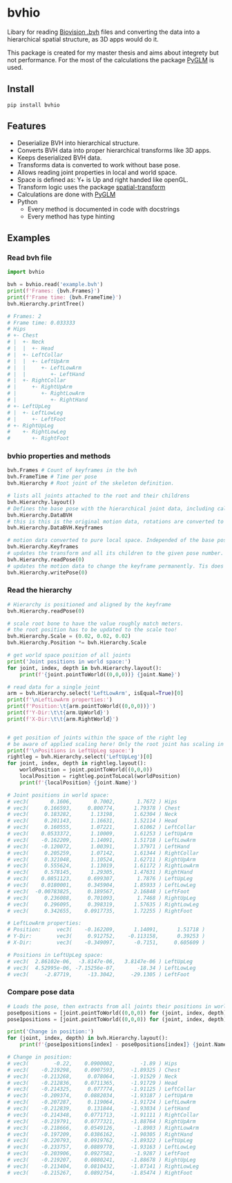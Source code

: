 # bvhio
Libary for reading [Biovision .bvh](https://research.cs.wisc.edu/graphics/Courses/cs-838-1999/Jeff/BVH.html) files and converting the data into a hierarchical spatial structure, as 3D apps would do it.

This package is created for my master thesis and aims about integrety but not performance. For the most of the calculations the package [PyGLM](https://github.com/Zuzu-Typ/PyGLM) is used.
## Install
``` batch
pip install bvhio
 ```

## Features
- Deserialize BVH into hierarchical structure.
- Converts BVH data into proper hierarchical transforms like 3D apps.
- Keeps deserialized BVH data.
- Transforms data is converted to work without base pose.
- Allows reading joint properties in local and world space.
- Space is defined as: Y+ is Up and right handed like openGL.
- Transform logic uses the package [spatial-transform](https://github.com/Wasserwecken/spatial-transform)
- Calculations are done with [PyGLM](https://github.com/Zuzu-Typ/PyGLM)
- Python
    - Every method is documented in code with docstrings
    - Every method has type hinting

## Examples
### Read bvh file
```python
import bvhio

bvh = bvhio.read('example.bvh')
print(f'Frames: {bvh.Frames}')
print(f'Frame time: {bvh.FrameTime}')
bvh.Hierarchy.printTree()

# Frames: 2
# Frame time: 0.033333
# Hips
# +- Chest
# |  +- Neck
# |  |  +- Head
# |  +- LeftCollar
# |  |  +- LeftUpArm
# |  |     +- LeftLowArm
# |  |        +- LeftHand
# |  +- RightCollar
# |     +- RightUpArm
# |        +- RightLowArm
# |           +- RightHand
# +- LeftUpLeg
# |  +- LeftLowLeg
# |     +- LeftFoot
# +- RightUpLeg
#    +- RightLowLeg
#       +- RightFoot
```

### bvhio properties and methods
```python
bvh.Frames # Count of keyframes in the bvh
bvh.FrameTime # Time per pose
bvh.Hierarchy # Root joint of the skeleton definition.

# lists all joints attached to the root and their childrens
bvh.Hierarchy.layout()
# Defines the base pose with the hierarchical joint data, including calculated bone Rotation
bvh.Hierarchy.DataBVH
# this is this is the original motion data, rotations are converted to quaternions
bvh.Hierarchy.DataBVH.Keyframes

# motion data converted to pure local space. Independed of the base pose.
bvh.Hierarchy.Keyframes
# updates the transform and all its children to the given pose number.
bvh.Hierarchy.readPose(0)
# updates the motion data to change the keyframe permanently. Tis does NOT update the original BVH data!
bvh.Hierarchy.writePose(0)
```

### Read the hierarchy
```python
# Hierarchy is positioned and aligned by the keyframe
bvh.Hierarchy.readPose(0)

# scale root bone to have the value roughly match meters.
# the root position has to be updated to the scale too!
bvh.Hierarchy.Scale = (0.02, 0.02, 0.02)
bvh.Hierarchy.Position *= bvh.Hierarchy.Scale

# get world space position of all joints
print('Joint positions in world space:')
for joint, index, depth in bvh.Hierarchy.layout():
    print(f'{joint.pointToWorld((0,0,0))} {joint.Name}')

# read data for a single joint
arm = bvh.Hierarchy.select('LeftLowArm', isEqual=True)[0]
print(f'\nLeftLowArm properties:')
print(f'Position:\t{arm.pointToWorld((0,0,0))}')
print(f'Y-Dir:\t\t{arm.UpWorld}')
print(f'X-Dir:\t\t{arm.RightWorld}')


# get position of joints within the space of the right leg
# be aware of applied scaling here! Only the root joint has scaling in this example
print(f'\nPositions in LeftUpLeg space:')
rightleg = bvh.Hierarchy.select('LeftUpLeg')[0]
for joint, index, depth in rightleg.layout():
    worldPosition = joint.pointToWorld((0,0,0))
    localPosition = rightleg.pointToLocal(worldPosition)
    print(f'{localPosition} {joint.Name}')

# Joint positions in world space:
# vec3(       0.1606,       0.7002,       1.7672 ) Hips
# vec3(     0.166593,     0.800774,      1.79378 ) Chest
# vec3(     0.183282,      1.13198,      1.62304 ) Neck
# vec3(     0.201143,      1.16631,      1.52114 ) Head
# vec3(     0.160555,      1.07221,      1.61062 ) LeftCollar
# vec3(    0.0533372,      1.10009,      1.61253 ) LeftUpArm
# vec3(    -0.162209,      1.14091,      1.51718 ) LeftLowArm
# vec3(    -0.120072,      1.00391,      1.37971 ) LeftHand
# vec3(     0.205259,      1.07142,      1.61344 ) RightCollar
# vec3(     0.321048,      1.10524,      1.62711 ) RightUpArm
# vec3(     0.555624,      1.13019,      1.61172 ) RightLowArm
# vec3(     0.578145,      1.29305,      1.47631 ) RightHand
# vec3(    0.0851123,     0.699307,       1.7876 ) LeftUpLeg
# vec3(    0.0180001,     0.345904,      1.85933 ) LeftLowLeg
# vec3(  -0.00783825,     0.189567,      2.16848 ) LeftFoot
# vec3(     0.236088,     0.701093,       1.7468 ) RightUpLeg
# vec3(     0.296095,     0.398319,      1.57635 ) RightLowLeg
# vec3(     0.342655,    0.0917735,      1.72255 ) RightFoot

# LeftLowArm properties:
# Position:	    vec3(    -0.162209,      1.14091,      1.51718 )
# Y-Dir:		vec3(     0.912752,    -0.113158,      0.39253 )
# X-Dir:		vec3(    -0.349097,      -0.7151,     0.605609 )

# Positions in LeftUpLeg space:
# vec3(  2.86102e-06,  -3.8147e-06,   3.8147e-06 ) LeftUpLeg
# vec3(  4.52995e-06, -7.15256e-07,       -18.34 ) LeftLowLeg
# vec3(     -2.87719,     -13.3042,     -29.1305 ) LeftFoot

```
### Compare pose data
```python
# Loads the pose, then extracts from all joints their positions in world space
pose0positions = [joint.pointToWorld((0,0,0)) for (joint, index, depth) in bvh.Hierarchy.readPose(0).layout()]
pose1positions = [joint.pointToWorld((0,0,0)) for (joint, index, depth) in bvh.Hierarchy.readPose(1).layout()]

print('Change in position:')
for (joint, index, depth) in bvh.Hierarchy.layout():
    print(f'{pose1positions[index] - pose0positions[index]} {joint.Name}')

# Change in position:
# vec3(        -0.22,    0.0900002,        -1.89 ) Hips
# vec3(    -0.219298,    0.0907593,     -1.89325 ) Chest
# vec3(    -0.213268,     0.078064,     -1.91529 ) Neck
# vec3(    -0.212836,    0.0711365,     -1.91729 ) Head
# vec3(    -0.214325,     0.077774,     -1.91125 ) LeftCollar
# vec3(    -0.209374,    0.0882034,     -1.93187 ) LeftUpArm
# vec3(    -0.207287,     0.119064,     -1.91724 ) LeftLowArm
# vec3(    -0.212839,     0.131844,     -1.93034 ) LeftHand
# vec3(    -0.214348,    0.0771713,     -1.91111 ) RightCollar
# vec3(    -0.219791,    0.0777321,     -1.88764 ) RightUpArm
# vec3(    -0.218666,    0.0549126,      -1.8903 ) RightLowArm
# vec3(    -0.197209,    0.0386162,     -1.90305 ) RightHand
# vec3(    -0.220793,    0.0919762,     -1.89322 ) LeftUpLeg
# vec3(    -0.233757,    0.0889778,     -1.93163 ) LeftLowLeg
# vec3(    -0.203906,    0.0927582,      -1.9287 ) LeftFoot
# vec3(    -0.219207,    0.0880241,     -1.88678 ) RightUpLeg
# vec3(    -0.213404,    0.0810432,     -1.87141 ) RightLowLeg
# vec3(    -0.215267,    0.0892754,     -1.85474 ) RightFoot
```
